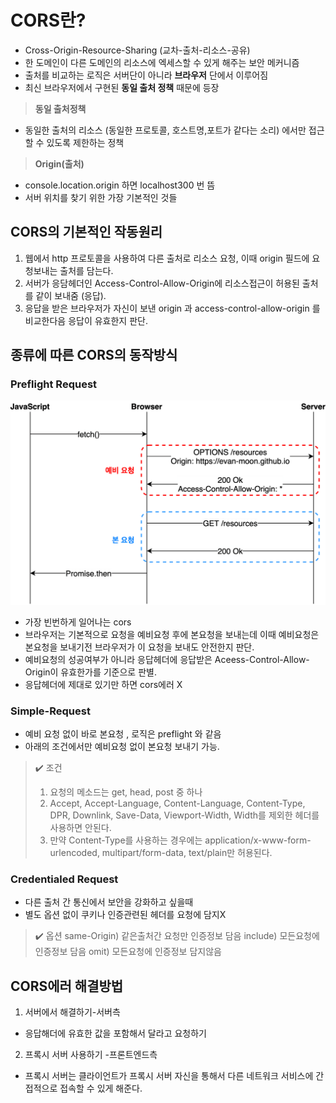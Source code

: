 # CORS란?

- Cross-Origin-Resource-Sharing (교차-출처-리소스-공유)
- 한 도메인이 다른 도메인의 리소스에 엑세스할 수 있게 해주는 보안 메커니즘
- 출처를 비교하는 로직은 서버단이 아니라 **브라우저** 단에서 이루어짐
- 최신 브라우저에서 구현된 **동일 출처 정책** 때문에 등장

> **동일 출처정책**

- 동일한 출처의 리소스 (동일한 프로토콜, 호스트명,포트가 같다는 소리) 에서만 접근할 수 있도록 제한하는 정책

> **Origin(출처)**

- console.location.origin 하면 localhost300 번 뜸
- 서버 위치를 찾기 위한 가장 기본적인 것들

## CORS의 기본적인 작동원리

1. 웹에서 http 프로토콜을 사용하여 다른 출처로 리소스 요청, 이때 origin 필드에 요청보내는 출처를 담는다.
2. 서버가 응담헤더인 Access-Control-Allow-Origin에 리소스접근이 허용된 출처를 같이 보내줌 (응답).
3. 응답을 받은 브라우저가 자신이 보낸 origin 과 access-control-allow-origin 를 비교한다음 응답이 유효한지 판단.

## 종류에 따른 CORS의 동작방식

### Preflight Request

![alt text](image-1.png)

- 가장 빈번하게 일어나는 cors
- 브라우저는 기본적으로 요청을 예비요청 후에 본요청을 보내는데 이때 예비요청은 본요청을 보내기전 브라우저가 이 요청을 보내도 안전한지 판단.
- 예비요청의 성공여부가 아니라 응답헤더에 응답받은 Aceess-Control-Allow-Origin이 유효한가를 기준으로 판별.
- 응답헤더에 제대로 있기만 하면 cors에러 X

### Simple-Request

- 예비 요청 없이 바로 본요청 , 로직은 preflight 와 같음
- 아래의 조건에서만 예비요청 없이 본요청 보내기 가능.

> ✔️ 조건
>
> 1. 요청의 메소드는 get, head, post 중 하나
> 2. Accept, Accept-Language, Content-Language, Content-Type, DPR, Downlink, Save-Data, Viewport-Width, Width를 제외한 헤더를 사용하면 안된다.
> 3. 만약 Content-Type를 사용하는 경우에는 application/x-www-form-urlencoded, multipart/form-data, text/plain만 허용된다.

### Credentialed Request

- 다른 출처 간 통신에서 보안을 강화하고 싶을때
- 별도 옵션 없이 쿠키나 인증관련된 헤더를 요청에 담지X

> ✔️ 옵션
> same-Origin) 같은출처간 요청만 인증정보 담음
> include) 모든요청에 인증정보 담음
> omit) 모든요청에 인증정보 담지않음

## CORS에러 해결방법

1. 서버에서 해결하기-서버측

- 응답해더에 유효한 값을 포함해서 달라고 요청하기

2. 프록시 서버 사용하기 -프론트엔드측

- 프록시 서버는 클라이언트가 프록시 서버 자신을 통해서 다른 네트워크 서비스에 간접적으로 접속할 수 있게 해준다.

